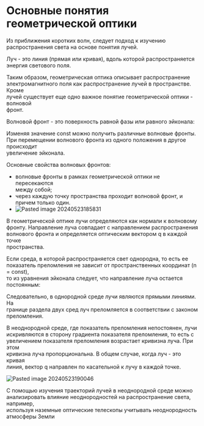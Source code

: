 <div class="heading-wrapper"><h1 data-heading="Основные понятия геометрической оптики" class="heading" id="Основные_понятия_геометрической_оптики">Основные понятия геометрической оптики</h1><div class="heading-children"><div><p>Из приближения коротких волн, следует подход к изучению распространения света на основе понятия лучей.</p></div><div><p>Луч - это линия (прямая или кривая), вдоль которой распространяется<br>
энергия светового поля.</p></div><div><p>Таким образом, геометрическая оптика описывает распространение<br>
электромагнитного поля как распространение лучей в пространстве. Кроме<br>
лучей существует еще одно важное понятие геометрической оптики - волновой<br>
фронт.</p></div><div><p>Волновой фронт - это поверхность равной фазы или равного эйконала:<br>
<span class="math math-block is-loaded"><mjx-container class="MathJax" jax="CHTML" display="true"><mjx-math display="true" class="MJX-TEX" style="margin-left: 0px; margin-right: 0px;"><mjx-mi class="mjx-i"><mjx-c class="mjx-c1D438 TEX-I"></mjx-c></mjx-mi><mjx-mo class="mjx-n"><mjx-c class="mjx-c28"></mjx-c></mjx-mo><mjx-mi class="mjx-i"><mjx-c class="mjx-c1D45F TEX-I"></mjx-c></mjx-mi><mjx-mo class="mjx-n"><mjx-c class="mjx-c29"></mjx-c></mjx-mo><mjx-mo class="mjx-n" space="4"><mjx-c class="mjx-c3D"></mjx-c></mjx-mo><mjx-mi class="mjx-i" space="4"><mjx-c class="mjx-c1D450 TEX-I"></mjx-c></mjx-mi><mjx-mi class="mjx-i"><mjx-c class="mjx-c1D45C TEX-I"></mjx-c></mjx-mi><mjx-mi class="mjx-i"><mjx-c class="mjx-c1D45B TEX-I"></mjx-c></mjx-mi><mjx-mi class="mjx-i"><mjx-c class="mjx-c1D460 TEX-I"></mjx-c></mjx-mi><mjx-mi class="mjx-i"><mjx-c class="mjx-c1D461 TEX-I"></mjx-c></mjx-mi></mjx-math></mjx-container></span></p></div><div><p>Изменяя значение const можно получить различные волновые фронты.<br>
При перемещении волнового фронта из одного положения в другое происходит<br>
увеличение эйконала.</p></div><div><p>Основные свойства волновых фронтов:</p></div><div><ul>
<li data-line="0">волновые фронты в рамках геометрической оптики не пересекаются<br>
между собой;</li>
<li data-line="2">через каждую точку пространства проходит волновой фронт, и причем только один.</li>
<li data-line="3"><img alt="Pasted image 20240523185831" src="https://github.com/ilap21/lab4/assets/163400033/2fe72261-d6fc-4189-abe4-3fa92638fd0f" referrerpolicy="no-referrer"></li>
</ul></div><div><p>В геометрической оптике лучи определяются как нормали к волновому<br>
фронту. Направление луча совпадает с направлением распространения<br>
волнового фронта и определяется оптическим вектором q в каждой точке<br>
пространства.</p></div><div><p>Если среда, в которой распространяется свет однородна, то есть ее<br>
показатель преломления не зависит от пространственных координат (n = const),<br>
то из уравнения эйконала следует, что направление луча остается<br>
постоянным:<br>
<span class="math math-block is-loaded"><mjx-container class="MathJax" jax="CHTML" display="true"><mjx-math display="true" class="MJX-TEX" style="margin-left: 0px; margin-right: 0px;"><mjx-mi class="mjx-i"><mjx-c class="mjx-c1D45E TEX-I"></mjx-c></mjx-mi><mjx-mo class="mjx-n" space="4"><mjx-c class="mjx-c3D"></mjx-c></mjx-mo><mjx-mi class="mjx-i" space="4"><mjx-c class="mjx-c1D450 TEX-I"></mjx-c></mjx-mi><mjx-mi class="mjx-i"><mjx-c class="mjx-c1D45C TEX-I"></mjx-c></mjx-mi><mjx-mi class="mjx-i"><mjx-c class="mjx-c1D45B TEX-I"></mjx-c></mjx-mi><mjx-mi class="mjx-i"><mjx-c class="mjx-c1D460 TEX-I"></mjx-c></mjx-mi><mjx-mi class="mjx-i"><mjx-c class="mjx-c1D461 TEX-I"></mjx-c></mjx-mi></mjx-math></mjx-container></span></p></div><div><p>Следовательно, в однородной среде лучи являются прямыми линиями. На<br>
границе раздела двух сред луч преломляется в соответствии с законом<br>
преломления.</p></div><div><p>В неоднородной среде, где показатель преломления непостоянен, лучи<br>
искривляются в сторону градиента показателя преломления, то есть с<br>
увеличением показателя преломления возрастает кривизна луча. При этом<br>
кривизна луча пропорциональна. В общем случае, когда луч - это кривая<br>
линия, вектор q направлен по касательной к лучу в каждой точке.</p></div><div><p><img alt="Pasted image 20240523190046" src="https://github.com/ilap21/lab4/assets/163400033/817c3ab1-08a5-4d59-ac56-c00a97f33dd5" referrerpolicy="no-referrer"></p></div><div><p>С помощью изучения траекторий лучей в неоднородной среде можно<br>
анализировать влияние неоднородностей на распространение света, например,<br>
используя наземные оптические телескопы учитывать неоднородность<br>
атмосферы Земли